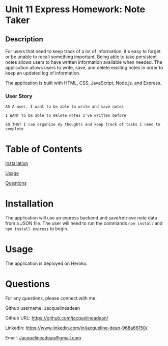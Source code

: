 # Unit 11 Express Homework: Note Taker

## Description

For users that need to keep track of a lot of information, it's easy to forget or be unable to recall something important. Being able to take persistent notes allows users to have written information available when needed. The application allows users to write, save, and delete existing notes in order to keep an updated log of information.

The application is built with HTML, CSS, JavaScript, Node.js, and Express.

### User Story

```
AS A user, I want to be able to write and save notes

I WANT to be able to delete notes I've written before

SO THAT I can organize my thoughts and keep track of tasks I need to complete
```

# Table of Contents
[Installation](#installation)

[Usage](#usage)

[Questions](#questions)

# Installation

The application will use an express backend and save/retrieve note data from a JSON file. The user will need to run the commands `npm install` and `npm install express` to begin.

# Usage 

The application is deployed on Heroku.

# Questions

For any questions, please connect with me:

Github username: Jacquelineadean

Github URL: https://github.com/jacquelineadean/

LinkedIn: https://www.linkedin.com/in/jacqueline-dean-968a66150/

Email: Jacquelineadean@gmail.com

